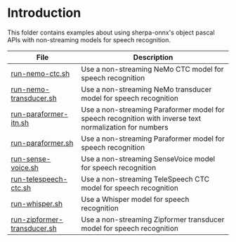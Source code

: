 # Introduction

This folder contains examples about using sherpa-onnx's object pascal
APIs with non-streaming models for speech recognition.

|File|Description|
|----|-----------|
|[run-nemo-ctc.sh](./run-nemo-ctc.sh)|Use a non-streaming NeMo CTC model for speech recognition|
|[run-nemo-transducer.sh](./run-nemo-transducer.sh)|Use a non-streaming NeMo transducer model for speech recognition|
|[run-paraformer-itn.sh](./run-paraformer-itn.sh)|Use a non-streaming Paraformer model for speech recognition with inverse text normalization for numbers|
|[run-paraformer.sh](./run-paraformer.sh)|Use a non-streaming Paraformer model for speech recognition|
|[run-sense-voice.sh](./run-sense-voice.sh)|Use a non-streaming SenseVoice model for speech recognition|
|[run-telespeech-ctc.sh](./run-telespeech-ctc.sh)|Use a non-streaming TeleSpeech CTC model for speech recognition|
|[run-whisper.sh](./run-whisper.sh)|Use a Whisper model for speech recognition|
|[run-zipformer-transducer.sh](./run-zipformer-transducer.sh)|Use a non-streaming Zipformer transducer model for speech recognition|

